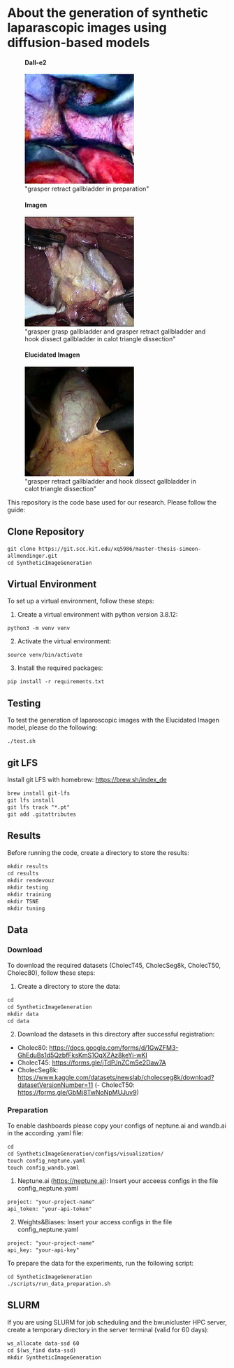 <link href="./docs/style.css" rel="stylesheet"/>

# About the generation of synthetic laparascopic images using diffusion-based models

<div class="row">
  <figure>
    <h4>Dall-e2</h4>
    <img src="./docs/assets/Dalle2/dalle2_3_T45-grasper%20retract%20gallbladder%20in%20preparation.png" alt="Dall-e2_3_CholecT45" width='250'>
    <figcaption>"grasper retract gallbladder in preparation"</figcaption>
  </figure>
  <figure>
    <h4>Imagen</h4>
    <img src="./docs/assets/Imagen/Imagen_7_T45-grasper%20grasp%20gallbladder%20and%20grasper%20retract%20gallbladder%20and%20hook%20dissect%20gallbladder%20in%20calot%20triangle%20dissection.png" alt="Imagen_7_CholecT45" width='250'>
    <figcaption>"grasper grasp gallbladder and grasper retract gallbladder and hook dissect gallbladder in calot triangle dissection"</figcaption>
  </figure>
  <figure>
    <h4>Elucidated Imagen</h4>
    <img src="./docs/assets/EluciatedImagen/ElucidatedImagen_5_T45-grasper%20retract%20gallbladder%20and%20grasper%20retract%20omentum%20and%20hook%20dissect%20omentum%20in%20calot%20triangle%20dissection.png" alt="Dall-e2" width='250'>
    <figcaption>"grasper retract gallbladder and hook dissect gallbladder in calot triangle dissection"</figcaption>
  </figure>
</div>

<div class="row"></div>

This repository is the code base used for our research. Please follow the guide:

## Clone Repository

```
git clone https://git.scc.kit.edu/xq5986/master-thesis-simeon-allmendinger.git
cd SyntheticImageGeneration
```

## Virtual Environment
To set up a virtual environment, follow these steps:
1. Create a virtual environment with python version 3.8.12:

```
python3 -m venv venv
```

2. Activate the virtual environment:

```
source venv/bin/activate
```

3. Install the required packages:

```
pip install -r requirements.txt
```
## Testing
To test the generation of laparoscopic images with the Elucidated Imagen model, please do the following:
```
./test.sh
```

## git LFS

Install git LFS with homebrew: https://brew.sh/index_de
```
brew install git-lfs
git lfs install
git lfs track "*.pt"
git add .gitattributes
```

## Results
Before running the code, create a directory to store the results:

```
mkdir results
cd results
mkdir rendevouz
mkdir testing
mkdir training
mkdir TSNE
mkdir tuning
```

## Data
### Download
To download the required datasets (CholecT45, CholecSeg8k, CholecT50, Cholec80), follow these steps:
1. Create a directory to store the data:

```
cd
cd SyntheticImageGeneration
mkdir data
cd data
```

2. Download the datasets in this directory after successful registration: 
-   Cholec80: https://docs.google.com/forms/d/1GwZFM3-GhEduBs1d5QzbfFksKmS1OqXZAz8keYi-wKI
-   CholecT45: https://forms.gle/jTdPJnZCmSe2Daw7A
-   CholecSeg8k: https://www.kaggle.com/datasets/newslab/cholecseg8k/download?datasetVersionNumber=11
(-   CholecT50: https://forms.gle/GbMj8TwNoNpMUJuv9)

### Preparation
To enable dashboards please copy your configs of neptune.ai and wandb.ai in the according .yaml file:

```
cd
cd SyntheticImageGeneration/configs/visualization/
touch config_neptune.yaml
touch config_wandb.yaml
```

1. Neptune.ai (https://neptune.ai):
Insert your acceess configs in the file config_neptune.yaml 
```
project: "your-project-name" 
api_token: "your-api-token"
```
2. Weights&Biases:
Insert your access configs in the file config_neptune.yaml 
```
project: "your-project-name" 
api_key: "your-api-key"
```

To prepare the data for the experiments, run the following script:
```
cd SyntheticImageGeneration
./scripts/run_data_preparation.sh
```

## SLURM
If you are using SLURM for job scheduling and the bwunicluster HPC server, create a temporary directory in the server terminal (valid for 60 days):

```
ws_allocate data-ssd 60
cd $(ws_find data-ssd)
mkdir SyntheticImageGeneration
```
